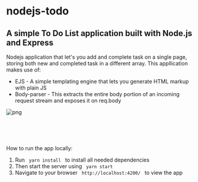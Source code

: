 # nodejs-todo

<h2> A simple To Do List application built with Node.js and Express</h2>

<p> Nodejs application that let's you add and complete task on a single page, storing both new and completed task in a different array. This appllication makes use of: </p>

<ul>
<li> EJS - A simple templating engine that lets you generate HTML markup with plain JS </li>

<li> Body-parser - This extracts the entire body portion of an incoming request stream and exposes it on req.body </li>
</ul>

![png](https://github.com/missating/nodejs-todo/blob/master/todo.png?raw=true 'web todo')

<br>
<br>
<br>

<p> How to run the app locally: </p>

<ol>
<li> Run <code> yarn install </code> to install all needed dependencies </li>

<li> Then start the server using <code> yarn start </code> </li>

<li> Navigate to your browser <code> http://localhost:4200/ </code> to view the app </li>
</ol>
